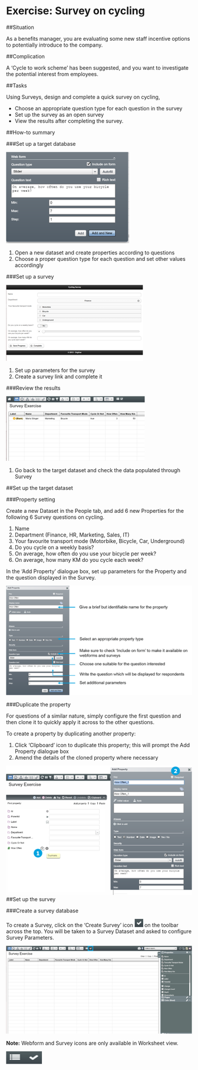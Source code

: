 # Exercise: Survey on cycling

##Situation

As a benefits manager, you are evaluating some new staff incentive options to potentially introduce to the company.

##Complication

A ‘Cycle to work scheme’ has been suggested, and you want to investigate the potential interest from employees.

##Tasks

Using Surveys, design and complete a quick survey on cycling,
* Choose an appropriate question type for each question in the survey
* Set up the survey as an open survey
* View the results after completing the survey.

##How-to summary

###Set up a target database

![](6A-017.targetdatabase.png)

1. Open a new dataset and create properties according to questions 
2. Choose a proper question type for each question and set other values accordingly

###Set up a survey

![](6A-018.setupsurvey.png)

1. Set up parameters for the survey 
2. Create a survey link and complete it 

###Review the results

![](6A-019.reviewresults.png)

1. Go back to the target dataset and check the data populated through Survey

##Set up the target dataset

###Property setting

Create a new Dataset in the People tab, and add 6 new Properties for the following 6 Survey questions on cycling.

1. Name
2. Department (Finance, HR, Marketing, Sales, IT)
3. Your favourite transport mode (Motorbike, Bicycle, Car, Underground)
4. Do you cycle on a weekly basis?
5. On average, how often do you use your bicycle per week?
6. On average, how many KM do you cycle each week?

In the ‘Add Property’ dialogue box, set up parameters for the Property and the question displayed in the Survey.

![](6A-020.propertysetting.png)

###Duplicate the property

For questions of a similar nature, simply configure the first question and then clone it to quickly apply it across to the other questions. 

To create a property by duplicating another property:

1. Click ‘Clipboard’ icon to duplicate this property; this will prompt the Add Property dialogue box 
2. Amend the details of the cloned property where necessary

![](6A-021.propertyduplicate.png)
##Set up the survey

###Create a survey database

To create a Survey, click on the ‘Create Survey’ icon  ![](6A-022.tick.png)    on the toolbar across the top. You will be taken to a Survey Dataset and asked to configure Survey Parameters.

![](6A-023.createsurvey.png)


**Note:** Webform and Survey icons are only available in Worksheet view.

![](6A-024.webformsurveyicons.png)

